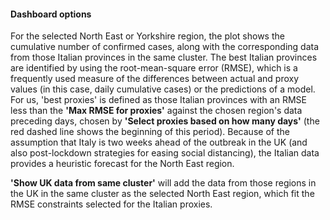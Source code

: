 #### **Dashboard options**

For the selected North East or Yorkshire region, the plot shows the cumulative number of confirmed cases, along with the corresponding data from those Italian provinces in the same cluster. The best Italian provinces are identified by using the root-mean-square error (RMSE), which is a frequently used measure of the differences between actual and proxy values (in this case, daily cumulative cases) or the predictions of a model. For us, 'best proxies' is defined as those Italian provinces with an RMSE less than the **'Max RMSE for proxies'** against the chosen region's data preceding days, chosen by **'Select proxies based on how many days'** (the red dashed line shows the beginning of this period). Because of the assumption that Italy is two weeks ahead of the outbreak in the UK (and also post-lockdown strategies for easing social distancing), the Italian data provides a heuristic forecast for the North East region.

**'Show UK data from same cluster'** will add the data from those regions in the UK in the same cluster as the selected North East region, which fit the RMSE constraints selected for the Italian proxies.